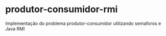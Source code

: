 # produtor-consumidor-rmi
Implementação do problema produtor-consumidor utilizando semaforos e Java RMI
